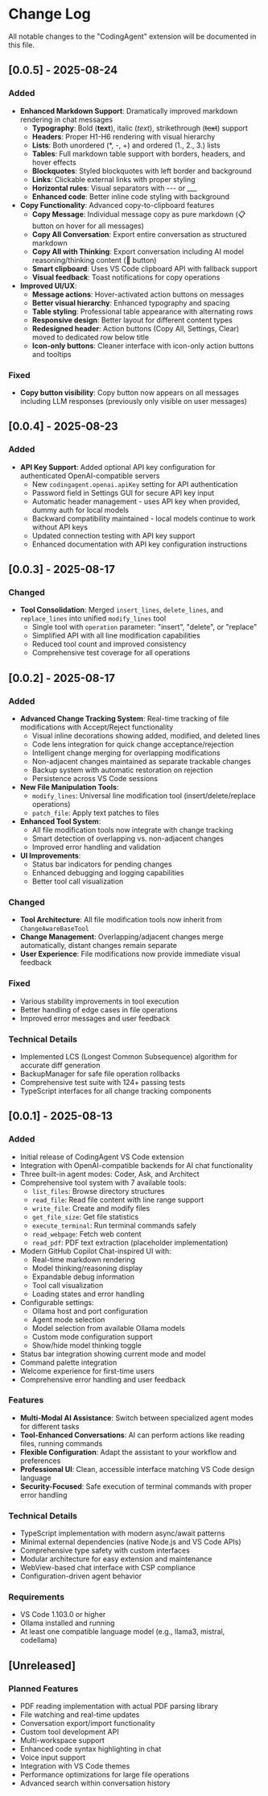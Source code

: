 # Change Log

All notable changes to the "CodingAgent" extension will be documented in this file.

## [0.0.5] - 2025-08-24

### Added
- **Enhanced Markdown Support**: Dramatically improved markdown rendering in chat messages
  - **Typography**: Bold (**text**), italic (*text*), strikethrough (~~text~~) support
  - **Headers**: Proper H1-H6 rendering with visual hierarchy
  - **Lists**: Both unordered (*, -, +) and ordered (1., 2., 3.) lists
  - **Tables**: Full markdown table support with borders, headers, and hover effects
  - **Blockquotes**: Styled blockquotes with left border and background
  - **Links**: Clickable external links with proper styling
  - **Horizontal rules**: Visual separators with --- or ___
  - **Enhanced code**: Better inline code styling with background
- **Copy Functionality**: Advanced copy-to-clipboard features
  - **Copy Message**: Individual message copy as pure markdown (📋 button on hover for all messages)
  - **Copy All Conversation**: Export entire conversation as structured markdown
  - **Copy All with Thinking**: Export conversation including AI model reasoning/thinking content (🧠 button)
  - **Smart clipboard**: Uses VS Code clipboard API with fallback support
  - **Visual feedback**: Toast notifications for copy operations
- **Improved UI/UX**:
  - **Message actions**: Hover-activated action buttons on messages
  - **Better visual hierarchy**: Enhanced typography and spacing
  - **Table styling**: Professional table appearance with alternating rows
  - **Responsive design**: Better layout for different content types
  - **Redesigned header**: Action buttons (Copy All, Settings, Clear) moved to dedicated row below title
  - **Icon-only buttons**: Cleaner interface with icon-only action buttons and tooltips

### Fixed
- **Copy button visibility**: Copy button now appears on all messages including LLM responses (previously only visible on user messages)

## [0.0.4] - 2025-08-23

### Added
- **API Key Support**: Added optional API key configuration for authenticated OpenAI-compatible servers
  - New `codingagent.openai.apiKey` setting for API authentication
  - Password field in Settings GUI for secure API key input
  - Automatic header management - uses API key when provided, dummy auth for local models
  - Backward compatibility maintained - local models continue to work without API keys
  - Updated connection testing with API key support
  - Enhanced documentation with API key configuration instructions

## [0.0.3] - 2025-08-17

### Changed
- **Tool Consolidation**: Merged `insert_lines`, `delete_lines`, and `replace_lines` into unified `modify_lines` tool
  - Single tool with `operation` parameter: "insert", "delete", or "replace"
  - Simplified API with all line modification capabilities
  - Reduced tool count and improved consistency
  - Comprehensive test coverage for all operations

## [0.0.2] - 2025-08-17

### Added
- **Advanced Change Tracking System**: Real-time tracking of file modifications with Accept/Reject functionality
  - Visual inline decorations showing added, modified, and deleted lines
  - Code lens integration for quick change acceptance/rejection
  - Intelligent change merging for overlapping modifications
  - Non-adjacent changes maintained as separate trackable changes
  - Backup system with automatic restoration on rejection
  - Persistence across VS Code sessions
- **New File Manipulation Tools**:
  - `modify_lines`: Universal line modification tool (insert/delete/replace operations)
  - `patch_file`: Apply text patches to files
- **Enhanced Tool System**:
  - All file modification tools now integrate with change tracking
  - Smart detection of overlapping vs. non-adjacent changes
  - Improved error handling and validation
- **UI Improvements**:
  - Status bar indicators for pending changes
  - Enhanced debugging and logging capabilities
  - Better tool call visualization

### Changed
- **Tool Architecture**: All file modification tools now inherit from `ChangeAwareBaseTool`
- **Change Management**: Overlapping/adjacent changes merge automatically, distant changes remain separate
- **User Experience**: File modifications now provide immediate visual feedback

### Fixed
- Various stability improvements in tool execution
- Better handling of edge cases in file operations
- Improved error messages and user feedback

### Technical Details
- Implemented LCS (Longest Common Subsequence) algorithm for accurate diff generation
- BackupManager for safe file operation rollbacks
- Comprehensive test suite with 124+ passing tests
- TypeScript interfaces for all change tracking components

## [0.0.1] - 2025-08-13

### Added
- Initial release of CodingAgent VS Code extension
- Integration with OpenAI-compatible backends for AI chat functionality
- Three built-in agent modes: Coder, Ask, and Architect
- Comprehensive tool system with 7 available tools:
  - `list_files`: Browse directory structures
  - `read_file`: Read file content with line range support
  - `write_file`: Create and modify files
  - `get_file_size`: Get file statistics
  - `execute_terminal`: Run terminal commands safely
  - `read_webpage`: Fetch web content
  - `read_pdf`: PDF text extraction (placeholder implementation)
- Modern GitHub Copilot Chat-inspired UI with:
  - Real-time markdown rendering
  - Model thinking/reasoning display
  - Expandable debug information
  - Tool call visualization
  - Loading states and error handling
- Configurable settings:
  - Ollama host and port configuration
  - Agent mode selection
  - Model selection from available Ollama models
  - Custom mode configuration support
  - Show/hide model thinking toggle
- Status bar integration showing current mode and model
- Command palette integration
- Welcome experience for first-time users
- Comprehensive error handling and user feedback

### Features
- **Multi-Modal AI Assistance**: Switch between specialized agent modes for different tasks
- **Tool-Enhanced Conversations**: AI can perform actions like reading files, running commands
- **Flexible Configuration**: Adapt the assistant to your workflow and preferences
- **Professional UI**: Clean, accessible interface matching VS Code design language
- **Security-Focused**: Safe execution of terminal commands with proper error handling

### Technical Details
- TypeScript implementation with modern async/await patterns
- Minimal external dependencies (native Node.js and VS Code APIs)
- Comprehensive type safety with custom interfaces
- Modular architecture for easy extension and maintenance
- WebView-based chat interface with CSP compliance
- Configuration-driven agent behavior

### Requirements
- VS Code 1.103.0 or higher
- Ollama installed and running
- At least one compatible language model (e.g., llama3, mistral, codellama)

## [Unreleased]

### Planned Features
- PDF reading implementation with actual PDF parsing library
- File watching and real-time updates
- Conversation export/import functionality
- Custom tool development API
- Multi-workspace support
- Enhanced code syntax highlighting in chat
- Voice input support
- Integration with VS Code themes
- Performance optimizations for large file operations
- Advanced search within conversation history